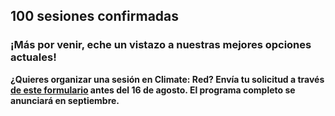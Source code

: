 ## 100 sesiones confirmadas

### ¡Más por venir, eche un vistazo a nuestras mejores opciones actuales!

**¿Quieres organizar una sesión en Climate: Red? Envía tu solicitud a través
[de este formulario](https://future-rcrc.com/climate-red-virtual-summit)
antes del 16 de agosto.
El programa completo se anunciará en septiembre.**
